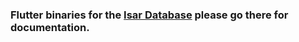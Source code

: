 ### Flutter binaries for the [Isar Database](https://github.com/isar-community/isar) please go there for documentation.